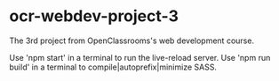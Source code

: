 # ocr-webdev-project-3
The 3rd project from OpenClassrooms's web development course.

Use 'npm start' in a terminal to run the live-reload server.
Use 'npm run build' in a terminal to compile|autoprefix|minimize SASS.